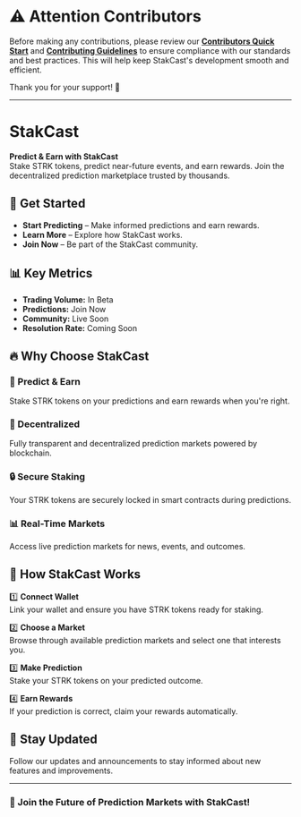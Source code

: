 # ⚠ Attention Contributors  
Before making any contributions, please review our **[Contributors Quick Start](docs/GettingStarted.md)** and  **[Contributing Guidelines](docs/CONTRIBUTING.md)**   to ensure compliance with our standards and best practices. This will help keep StakCast's development smooth and efficient.  

Thank you for your support! 🚀  

---

# StakCast

**Predict & Earn with StakCast**  
Stake STRK tokens, predict near-future events, and earn rewards. Join the decentralized prediction marketplace trusted by thousands.

## 🚀 Get Started
- **Start Predicting** – Make informed predictions and earn rewards.
- **Learn More** – Explore how StakCast works.
- **Join Now** – Be part of the StakCast community.

## 📊 Key Metrics
- **Trading Volume:** In Beta  
- **Predictions:** Join Now  
- **Community:** Live Soon  
- **Resolution Rate:** Coming Soon  

## 🔥 Why Choose StakCast

### 🔮 Predict & Earn
Stake STRK tokens on your predictions and earn rewards when you're right.

### 🔗 Decentralized
Fully transparent and decentralized prediction markets powered by blockchain.

### 🔒 Secure Staking
Your STRK tokens are securely locked in smart contracts during predictions.

### 📊 Real-Time Markets
Access live prediction markets for news, events, and outcomes.

## 🔄 How StakCast Works

1️⃣ **Connect Wallet**  
   Link your wallet and ensure you have STRK tokens ready for staking.

2️⃣ **Choose a Market**  
   Browse through available prediction markets and select one that interests you.

3️⃣ **Make Prediction**  
   Stake your STRK tokens on your predicted outcome.

4️⃣ **Earn Rewards**  
   If your prediction is correct, claim your rewards automatically.

## 📩 Stay Updated
Follow our updates and announcements to stay informed about new features and improvements.

---

### 🚀 Join the Future of Prediction Markets with StakCast!

